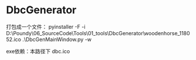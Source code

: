 # DbcGenerator

打包成一个文件：
 pyinstaller -F -i D:\Poundy\06_SourceCode\Tools\01_tools\DbcGenerator\woodenhorse_118052.ico .\DbcGenMainWindow.py -w

exe依赖：本路径下 dbc.ico

